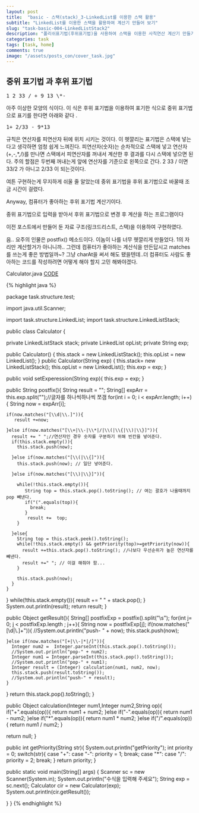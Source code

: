 ```yaml
---
layout: post
title:  "basic - 스택(stack)_3-LinkedList를 이용한 스택 활용"
subtitle: "LinkedList를 이용한 스택을 활용하여 계산기 만들어 보기"
slug: "task-basic-004-LinkedListStack2"
description: "폴리쉬표기법(후위표기법)을 사용하여 스택을 이용한 사칙연산 계산기 만들기"
categories: task
tags: [task, home]
comments: true
image: "/assets/posts_con/cover_task.jpg"
---
```


## 중위 표기법 과 후위 표기법
<pre>
1 2 33 / + 9 13 \*-
</pre>

아주 이상한 모양의 식이다. 이 식은 후위 표기법을 이용하여 표기한 식으로
중위 표기법으로 표기를 한다면 아래와 같다 .
<pre>
1+ 2/33 - 9*13
</pre>

규칙은 연산자를 피연산자 뒤에 위치 시키는 것이다. 이 헷깔리는 표기법은 스택에 넣는다고 생각하면 엄청 쉽게 느껴진다.
피연산자(숫자)는 순차적으로 스택에 넣고 연산자(+,-,\*,/)를 만나면 스택에서 피연산자를 꺼내서 계산한 후 결과를 다시 스택에 넣으면 된다.
주의 할점은 두번째 꺼내는게 앞에 연산자를 기준으로 왼쪽으로 간다.
2 33 / 이면 33/2 가 아니고 2/33 이 되는것이다.

여튼 구현하는게 무지하게 쉬울 줄 알았는데 중위 표기법을 후위 표기법으로 바꿀때 조금 시간이 걸렸다.

Anyway, 컴퓨터가 좋아하는 후위 표기법 계산기이다.

중위 표기법으로 입력을 받아서 후위 표기법으로 변경 후 계산을 하는 프로그램이다

이전 포스트에서 만들어 둔 자료 구조(링크드리스트, 스택)을 이용하여 구현하였다.

음.. 요주의 인물은 postfix() 메소드이다.
이놈이 나를 너무 헷깔리게 만들었다. 1의 자리만 계산할거가 아니니까..
그런데 컴퓨터가 좋아하는 계산식을 만든답시고 matches 를 쓰는게 좋은 방법일까~?
그냥 charAt을 써서 해도 됐을텐데..더 컴퓨터도 사람도 좋아하는 코드를 작성하려면 어떻게 해야 할지 고민 해봐야겠다.

Calculator.java
<a class="btn btn-code active" data-toggle="collapse" href="#calcul">CODE</a>
<div class="collapse_wrapper">
<div class="collapse" id="calcul">
<div class="card">
 {% highlight java %}

 package task.structure.test;

import java.util.Scanner;

import task.structure.LinkedList;
import task.structure.LinkedListStack;

public class Calculator {

private LinkedListStack stack;
private LinkedList opList;
private String exp;

public Calculator() {
  this.stack = new LinkedListStack();
  this.opList = new LinkedList();
}
public Calculator(String exp) {
  this.stack= new LinkedListStack();
  this.opList = new LinkedList();
  this.exp = exp;
}

public void setExperession(String exp){
  this.exp = exp;
}

public String postfix(){
  String result = "";
  String[] expArr = this.exp.split("");//글자를 하나씩하나씩 쪼갬
  for(int i = 0; i < expArr.length; i++){
    String now = expArr[i];

    if(now.matches("[\\d|\\.]")){
       result +=now;

    }else if(now.matches("[\\+|\\-|\\*|/|\\(|\\{|\\)|\\}]")){
      result += " ";//연산자인 경우 숫자를 구분하기 위해 빈칸을 넣어준다.
      if(this.stack.empty()){
        this.stack.push(now);

      }else if(now.matches("[\\(|\\{]")){
        this.stack.push(now); // 일단 넣어준다.

      }else if(now.matches("[\\)|\\}]")){

        while(!this.stack.empty()){
           String top = this.stack.pop().toString(); // 여는 괄호가 나올때까지 pop 빼낸다.
           if("(".equals(top)){
             break;
           }
            result +=  top;
        }

      }else{
        String top = this.stack.peek().toString();
        while(!this.stack.empty() && getPriority(top)>=getPriority(now)){
          result +=this.stack.pop().toString(); //나보다 우선순위가 높은 연산자를 빼낸다.
          result +=" "; // 이걸 해줘야 함...
        }

        this.stack.push(now);
      }
    }
  }
  while(!this.stack.empty()){
    result += " " + stack.pop();
  }
  System.out.println(result);
  return result;
}

public Object getResult(){
  String[] postfixExp = postfix().split("\\s");
  for(int j= 0; j < postfixExp.length ;  j++){
    String now = postfixExp[j];
    if(now.matches("[\\d|\\.]+")){
       //System.out.println("push- " + now);
       this.stack.push(now);

    }else if(now.matches("[+|\\-|*|/]")){
      Integer num2 =  Integer.parseInt(this.stack.pop().toString());
      //System.out.println("pop-" + num2);
      Integer num1 = Integer.parseInt(this.stack.pop().toString());
      //System.out.println("pop-" + num1);
      Integer result = (Integer) calculation(num1, num2, now);
      this.stack.push(result.toString());
      //System.out.println("push-" + result);
    }
  }
  return this.stack.pop().toString();
}

public Object calculation(Integer num1,Integer num2,String op){
  if("+".equals(op)){
    return  num1 + num2;
  }else if("-".equals(op)){
    return num1 - num2;
  }else if("*".equals(op)){
    return num1 * num2;
  }else if("/".equals(op)){
    return num1 / num2;
  }

  return null;
}

public int getPriority(String str){
  System.out.println("getPriority");
  int priority = 0;
  switch(str){
  case "+":
  case "-":
    priority = 1;
    break;
  case "*":
  case "/":
    priority = 2;
    break;
  }
  return priority;
}

public static void main(String[] args) {
  Scanner sc = new Scanner(System.in);
  System.out.println("수식을 입력해 주세요");
  String exp = sc.next();
  Calculator cir = new Calculator(exp);
  System.out.println(cir.getResult());

}
}
 {% endhighlight %}
 			</div>
 		</div>
 	</div>
